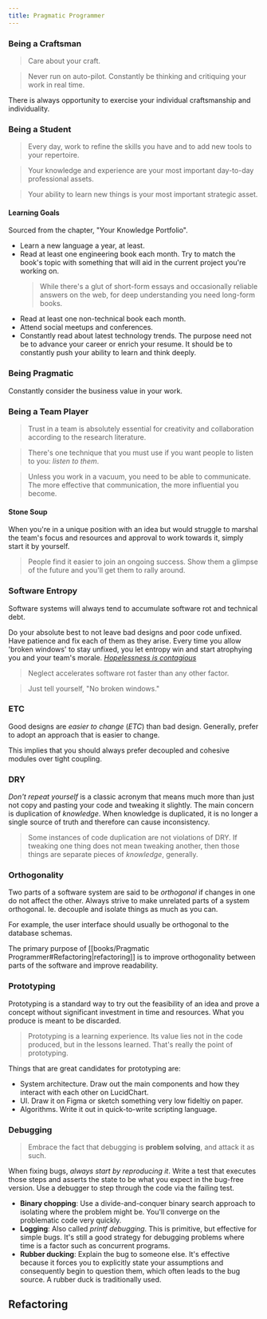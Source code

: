 ```yaml
---
title: Pragmatic Programmer
---
```


### Being a Craftsman
> Care about your craft.

> Never run on auto-pilot. Constantly be thinking and critiquing your work in real time.

There is always opportunity to exercise your individual craftsmanship and individuality.

### Being a Student
> Every day, work to refine the skills you have and to add new tools to your repertoire.

> Your knowledge and experience are your most important day-to-day professional assets.

> Your ability to learn new things is your most important strategic asset.

#### Learning Goals
Sourced from the chapter, "Your Knowledge Portfolio".
- Learn a new language a year, at least. 
- Read at least one engineering book each month. Try to match the book's topic with something that will aid in the current project you're working on.
	> While there's a glut of short-form essays and occasionally reliable answers on the web, for deep understanding you need long-form books.
- Read at least one non-technical book each month.
- Attend social meetups and conferences.
- Constantly read about latest technology trends.
The purpose need not be to advance your career or enrich your resume. It should be to constantly push your ability to learn and think deeply.

### Being Pragmatic
Constantly consider the business value in your work.

### Being a Team Player
> Trust in a team is absolutely essential for creativity and collaboration according to the research literature.

> There's one technique that you must use if you want people to listen to you: *listen to them*.

> Unless you work in a vacuum, you need to be able to communicate. The more effective that communication, the more influential you become.

#### Stone Soup
When you're in a unique position with an idea but would struggle to marshal the team's focus and resources and approval to work towards it, simply start it by yourself. 
> People find it easier to join an ongoing success. Show them a glimpse of the future and you'll get them to rally around.

### Software Entropy
Software systems will always tend to accumulate software rot and technical debt. 

Do your absolute best to not leave bad designs and poor code unfixed. Have patience and fix each of them as they arise. Every time you allow 'broken windows' to stay unfixed, you let entropy win and start atrophying you and your team's morale. *[Hopelessness is contagious](https://pubmed.ncbi.nlm.nih.gov/7932064/)*
> Neglect accelerates software rot faster than any other factor.

> Just tell yourself, "No broken windows."

### ETC
Good designs are *easier to change* (*ETC*) than bad design. Generally, prefer to adopt an approach that is easier to change.

This implies that you should always prefer decoupled and cohesive modules over tight coupling.

### DRY
*Don't repeat yourself* is a classic acronym that means much more than just not copy and pasting your code and tweaking it slightly. The main concern is duplication of *knowledge*. When knowledge is duplicated, it is no longer a single source of truth and therefore can cause inconsistency.

> Some instances of code duplication are not violations of DRY. If tweaking one thing does not mean tweaking another, then those things are separate pieces of *knowledge*, generally.

### Orthogonality
Two parts of a software system are said to be *orthogonal* if changes in one do not affect the other. Always strive to make unrelated parts of a system orthogonal. Ie. decouple and isolate things as much as you can.

For example, the user interface should usually be orthogonal to the database schemas.

The primary purpose of [[books/Pragmatic Programmer#Refactoring|refactoring]] is to improve orthogonality between parts of the software and improve readability.

### Prototyping
Prototyping is a standard way to try out the feasibility of an idea and prove a concept without significant investment in time and resources. What you produce is meant to be discarded.
> Prototyping is a learning experience. Its value lies not in the code produced, but in the lessons learned. That's really the point of prototyping.

Things that are great candidates for prototyping are:
- System architecture. Draw out the main components and how they interact with each other on LucidChart.
- UI. Draw it on Figma or sketch something very low fideltiy on paper.
- Algorithms. Write it out in quick-to-write scripting language.

### Debugging
> Embrace the fact that debugging is **problem solving**, and attack it as such.

When fixing bugs, *always start by reproducing it*. Write a test that executes those steps and asserts the state to be what you expect in the bug-free version. Use a debugger to step through the code via the failing test.

- **Binary chopping**:
	Use a divide-and-conquer binary search approach to isolating where the problem might be. You'll converge on the problematic code very quickly.
- **Logging**:
	Also called *printf debugging*. This is primitive, but effective for simple bugs. It's still a good strategy for debugging problems where time is a factor such as concurrent programs.
- **Rubber ducking**:
	Explain the bug to someone else. It's effective because it forces you to explicitly state your assumptions and consequently begin to question them, which often leads to the bug source. A rubber duck is traditionally used. 

## Refactoring

